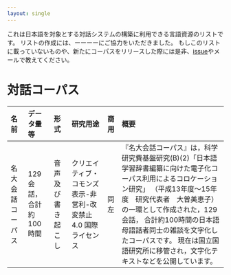 ```yaml
---
layout: single
---
```


これは日本語を対象とする対話システムの構築に利用できる言語資源のリストです。
リストの作成には、ーーーーにご協力をいただきました。
もしこのリストに載っていないものや、新たにコーパスをリリースした際には是非、[issue](https://github.com/masahiro-mi/masahiro-mi.github.io/issues)やメールで教えてください。


# 対話コーパス

| 名前                                         | データ量等         | 形式         | 研究用途     | 商用         | 概要                                               |  
|:--------------------------------------------|:------------------|:------------|:------------|:------------|:---------------------------------------------------|
| 名大会話コーパス                               | 129会話， 合計約100時間 | 音声及び書き起こし | クリエイティブ・コモンズ 表示-非営利-改変禁止 4.0 国際ライセンス | 同左 | 『名大会話コーパス』は，科学研究費基盤研究(B)(2)「日本語学習辞書編纂に向けた電子化コーパス利用によるコロケーション研究」 （平成13年度～15年度　研究代表者　大曽美恵子）の一環として作成された，129会話， 合計約100時間の日本語母語話者同士の雑談を文字化したコーパスです。 現在は国立国語研究所に移管され，文字化テキストなどを公開しています。 | 
